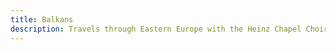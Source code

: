 ```yaml
---
title: Balkans
description: Travels through Eastern Europe with the Heinz Chapel Choir in May 2014.
---
```

